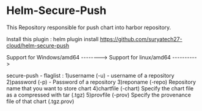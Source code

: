 # Helm-Secure-Push
This Repository responsible for push chart into harbor repository.

Install this plugin : 
helm plugin install https://github.com/suryatech27-cloud/helm-secure-push

Support for Windows/amd64 --------> 
Support for linux/amd64 ---------->

secure-push -
flaglist :
1)username (-u) - username of a repository
2)password (-p) - Password of a repository
3)reponame (-repo) Repository name that you want to store chart
4)chartfile (-chart) Specify the chart file as a compressed with tar (.tgz)
5)provfile (-prov) Specify the provenance file of that chart (.tgz.prov) 
